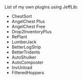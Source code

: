 List of my own plugins using JeffLib:

  - ChestSort
  - AngelChest Plus
  - AngelChest Free
  - Drop2InventoryPlus
  - RePlant
  - LumberJack
  - BetterLogStrip
  - BetterTridents
  - AutoShulker
  - AutoComposter
  - InvUnload
  - FilteredHoppers
